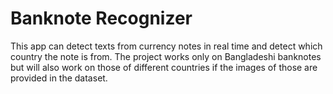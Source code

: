 # Banknote Recognizer
This app can detect texts from currency notes in real time and detect which country the note is from. The project works only on Bangladeshi banknotes but will also work on those of different countries if the images of those are provided in the dataset.
